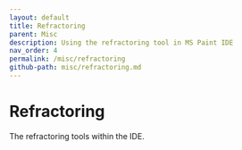 ```yaml
---
layout: default
title: Refractoring
parent: Misc
description: Using the refractoring tool in MS Paint IDE
nav_order: 4
permalink: /misc/refractoring
github-path: misc/refractoring.md
---
```


# Refractoring

The refractoring tools within the IDE.

